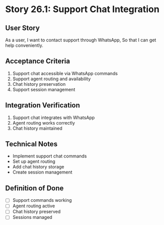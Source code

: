 # Story 26.1: Support Chat Integration

## User Story
As a user,
I want to contact support through WhatsApp,
So that I can get help conveniently.

## Acceptance Criteria
1. Support chat accessible via WhatsApp commands
2. Support agent routing and availability
3. Chat history preservation
4. Support session management

## Integration Verification
1. Support chat integrates with WhatsApp
2. Agent routing works correctly
3. Chat history maintained

## Technical Notes
- Implement support chat commands
- Set up agent routing
- Add chat history storage
- Create session management

## Definition of Done
- [ ] Support commands working
- [ ] Agent routing active
- [ ] Chat history preserved
- [ ] Sessions managed